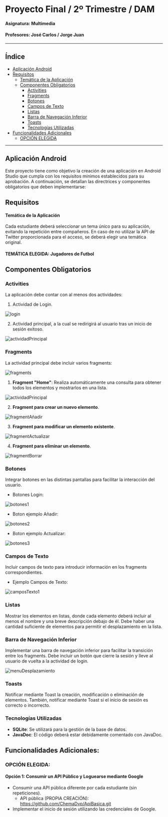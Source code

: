 # Proyecto Final / 2º Trimestre / DAM

#### Asignatura: Multimedia
#### Profesores: José Carlos / Jorge Juan
---

## Índice

- [Aplicación Android](#aplicación-android)
- [Requisitos](#requisitos)
  - [Temática de la Aplicación](#temática-de-la-aplicación)
  - [Componentes Obligatorios](#componentes-obligatorios)
    - [Activities](#activities)
    - [Fragments](#fragments)
    - [Botones](#botones)
    - [Campos de Texto](#campos-de-texto)
    - [Listas](#listas)
    - [Barra de Navegación Inferior](#barra-de-navegación-inferior)
    - [Toasts](#toasts)
    - [Tecnologías Utilizadas](#tecnologías-utilizadas)
- [Funcionalidades Adicionales](#funcionalidades-adicionales)
    - [OPCIÓN ELEGIDA](#opción-elegida)

---

## Aplicación Android

Este proyecto tiene como objetivo la creación de una aplicación en Android Studio que cumpla con los requisitos mínimos establecidos para su aprobación. A continuación, se detallan las directrices y componentes obligatorios que deben implementarse:

## Requisitos
#### Temática de la Aplicación
Cada estudiante deberá seleccionar un tema único para su aplicación, evitando la repetición entre compañeros. En caso de no utilizar la API de Twitter proporcionada para el acceso, se deberá elegir una temática original.

#### TEMÁTICA ELEGIDA: Jugadores de Futbol

## Componentes Obligatorios
### Activities
La aplicación debe contar con al menos dos actividades:

1. Actividad de Login.

![login](https://github.com/ChemaDvp/ProyectoFinalMultimedia/assets/115820368/c9eaf341-7cf3-4d43-b224-db5383e36744)

   
2. Actividad principal, a la cual se redirigirá al usuario tras un inicio de sesión exitoso.

![actividadPrincipal](https://github.com/ChemaDvp/ProyectoFinalMultimedia/assets/115820368/e3d03d59-301b-46cc-af7b-78bf6caa26e0)


### Fragments
La actividad principal debe incluir varios fragments:

![fragments](https://github.com/ChemaDvp/ProyectoFinalMultimedia/assets/115820368/2a14a588-bcfb-412d-8b07-4030a8cf4682)

1. **Fragment "Home"**: Realiza automáticamente una consulta para obtener todos los elementos y mostrarlos en una lista.

![actividadPrincipal](https://github.com/ChemaDvp/ProyectoFinalMultimedia/assets/115820368/95f3409e-917f-4f37-854a-deb80ee80690)

   
2. **Fragment para crear un nuevo elemento**.

![fragmentAñadir](https://github.com/ChemaDvp/ProyectoFinalMultimedia/assets/115820368/295079db-e3d4-4895-8857-3c353758e267)

   
3. **Fragment para modificar un elemento existente**.

![fragmentActualizar](https://github.com/ChemaDvp/ProyectoFinalMultimedia/assets/115820368/4dc1fd94-07ca-4c15-b013-f65597bfecff)

   
4. **Fragment para eliminar un elemento**.

![fragmentBorrar](https://github.com/ChemaDvp/ProyectoFinalMultimedia/assets/115820368/b99c7588-32a2-419a-b19a-a4cf34430ba9)

   

### Botones
Integrar botones en las distintas pantallas para facilitar la interacción del usuario.

- Botones Login:

![botones1](https://github.com/ChemaDvp/ProyectoFinalMultimedia/assets/115820368/3b6e284e-16cd-4935-b025-6fe71903a5c2)

- Boton ejemplo Añadir:

![botones2](https://github.com/ChemaDvp/ProyectoFinalMultimedia/assets/115820368/0215c4bb-38f2-4ff0-b1d8-848e87e0bf5e)

- Boton ejemplo Actualizar:

![botones3](https://github.com/ChemaDvp/ProyectoFinalMultimedia/assets/115820368/6d47df27-b4a0-42c8-bb7a-73a043313526)


### Campos de Texto
Incluir campos de texto para introducir información en los fragments correspondientes.

- Ejemplo Campos de Texto:

![camposTexto1](https://github.com/ChemaDvp/ProyectoFinalMultimedia/assets/115820368/bf778a8f-3b4e-4643-88a5-50afe54f364c)


### Listas
Mostrar los elementos en listas, donde cada elemento deberá incluir al menos el nombre y una breve descripción debajo de él. Debe haber una cantidad suficiente de elementos para permitir el desplazamiento en la lista.

### Barra de Navegación Inferior
Implementar una barra de navegación inferior para facilitar la transición entre los fragments. Debe incluir un botón que cierre la sesión y lleve al usuario de vuelta a la actividad de login.

![menuDesplazamiento](https://github.com/ChemaDvp/ProyectoFinalMultimedia/assets/115820368/b44c317c-9b89-4f87-8819-748c37d435aa)


### Toasts
Notificar mediante Toast la creación, modificación o eliminación de elementos. También, notificar mediante Toast si el inicio de sesión es correcto o incorrecto.

### Tecnologías Utilizadas
- **SQLite**: Se utilizará para la gestión de la base de datos.
- **JavaDoc**: El código deberá estar debidamente comentado con JavaDoc.

## Funcionalidades Adicionales:
### OPCIÓN ELEGIDA: 
#### Opción 1: Consumir un API Público y Loguearse mediante Google

- Consumir una API pública diferente por cada estudiante (sin repeticiones).
  - API pública (PROPIA CREACIÓN): https://github.com/ChemaDvp/ApiBasica.git
- Implementar el inicio de sesión utilizando las credenciales de Google.
